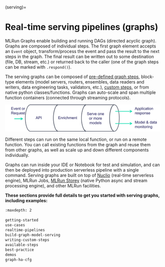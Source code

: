 (serving)=

# Real-time serving pipelines (graphs)

MLRun Graphs enable building and running DAGs (directed acyclic graph). Graphs are composed of individual steps. 
The first graph element accepts an `Event` object, transform/process the event and pass the result to the next steps
in the graph. The final result can be written out to some destination (file, DB, stream, etc.) or returned back to the caller
(one of the graph steps can be marked with `.respond()`). 

The serving graphs can be composed of [pre-defined graph steps](./available-steps.md), block-type elements (model servers, routers, ensembles, data readers and writers, data engineering tasks, validators, etc.), [custom steps](./writing-custom-steps.ipynb), or from native python classes/functions. Graphs can auto-scale and span multiple function 
containers (connected through streaming protocols).

![serving graph high level](../_static/images/serving-graph-high-level.png)
  
Different steps can run on the same local function, or run on a remote function. You can call existing functions from the graph and reuse them from other graphs, as well as scale up and down different components individually.

Graphs can run inside your IDE or Notebook for test and simulation, and can then be deployed 
into production serverless pipeline with a single command. Serving graphs are built on 
top of [Nuclio](https://github.com/nuclio/nuclio) (real-time serverless engine), MLRun Jobs, 
[MLRun Storey](<https://github.com/mlrun/storey>) (native Python async and stream processing engine), 
and other MLRun facilities. 

**These sections provide full details to get you started with serving graphs, including examples:**

```{toctree}
:maxdepth: 2
  
getting-started
use-cases
realtime-pipelines
build-graph-model-serving
writing-custom-steps
available-steps
best-practice
demos
graph-ha-cfg
```
